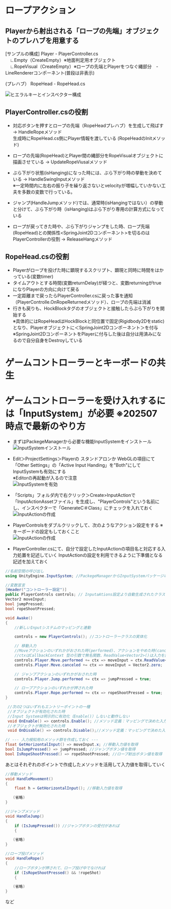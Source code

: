 # ロープアクション
  
## Playerから射出される「ロープの先端」オブジェクトのプレハブを用意する
  
[サンプルの構成]
Player - PlayerController.cs  
　∟Empty（CreateEmpty）※地面判定用オブジェクト  
　∟RopeVisual（CreateEmpty）※ロープの先端とPlayerをつなぐ縄部分　- LineRendererコンポーネント(普段は非表示)
  
(プレハブ）
RopeHead - RopeHead.cs
  
![ヒエラルキーとインスペクター構成](ReadmeImg/img1.png)
  

## PlayerController.csの役割

* 対応ボタンを押すとロープの先端（RopeHeadプレハブ）を生成して飛ばす　→ HandleRopeメソッド  
生成時にRopeHead.cs側にPlayer情報を渡している (RopeHeadのInitメソッド)  
* ロープの先端(RopeHead)とPlayer間の縄部分をRopeVisualオブジェクトに描画させている → UpdateRopeViusalメソッド  
* ぶら下がり状態(isHanging)になった時には、ぶら下がり時の挙動を決めている → HandleSwingInputメソッド  
※一定時間内に左右の振り子を繰り返さないとvelocityが増幅していかない工夫を多数の変数で行っている。  
  
* ジャンプ(HandleJumpメソッド)では、通常時(isHangingではない）の挙動と分けて、ぶら下がり時（isHanging)はぶら下がり専用の計算方式になっている  
* ロープが戻ってきた時や、ぶら下がりジャンプをした時、ロープ先端(RopeHead)との関係性<SpringJoint2Dコンポーネント>を切るのはPlayerControllerの役割 → ReleaseHangメソッド  


## RopeHead.csの役割

* Playerがロープを投げた時に顕現するスクリプト、顕現と同時に時間をはかっている(変数timer)  
* タイムアウトとする時間(変数returnDelay)が経つと、変数returningがtrueになりPlayerの方向に向けて戻る  
* 一定距離まで戻ったらPlayerController.csに戻った事を通知（PlayerControlle.OnRopeReturnedメソッド）、ロープの先端は消滅  
* 行きも戻りも、HockBlockタグのオブジェクトと接触したらぶら下がりを開始する  
※具体的にはRopeHeadはHockBlockと同位置で固定(Rigidbody2Dをstatic)となり、Playerオブジェクトに＜SpringJoint2Dコンポーネント＞を付与  
※SpringJoint2DコンポーネントをPlayerに付与した後は自分は用済みになるので自分自身をDestroyしている  



# ゲームコントローラーとキーボードの共生

# ゲームコントローラーを受け入れするには「InputSystem」が必要 ※202507時点で最新のやり方
* まずはPackegeManagerから必要な機能InputSystemをインストール  
![InputSystemインストール](ReadmeImg/img2.png)  
  
* Edit＞ProjectSettings＞Playerの スタンドアロンか WebGLの項目にて 「Other Settings」の「Active Input Handing」を"Both"にしてInputSystemも有効にする  
※Editorの再起動が入るので注意  
![InputSystemを有効](ReadmeImg/img3.png)  
  
* 「Scripts」フォルダ内で右クリック＞Create>InputActionで「InputActionAssetファイル」を生成し、"PlayerControls"という名前にし、インスペクターで「GenerateC＃Class」にチェックを入れておく  
![InputActionの作成](ReadmeImg/img4.png)  
  
* PlayerControlsをダブルクリックして、次のようなアクション設定をする ※キーボードの設定もしておくこと  
![InputActionの作成](ReadmeImg/img5.png)  

* PlayerController.csにて、自分で設定したInputActionの項目名と対応する入力処置を記述していく
InputActionの設定を利用できるように下準備となる記述を加えておく  
```C#
//名前空間の呼び出し
using UnityEngine.InputSystem; //PackegeManagerからInputSystemパッケージの導入が必要

//変数宣言
[Header("コントローラー設定")]    
public PlayerControls controls; // InputaAtions設定より自動生成されたクラス(PlayerControls.cs)をプロジェクトからアタッチ
Vector2 moveInput;
bool jumpPressed;
bool ropeShootPressed;

void Awake()
{
    //新しいInputシステムのマッピングと連動

    controls = new PlayerControls(); //コントローラークラスの実体化

    // 移動入力
    //Moveアクションのいずれかがおされた時(performed)、アクションをやめた時(canceled)
    //ctxはCallbackContext 型の引数で無名関数、ReadValue<Vector2>()は入力を読み込む
    controls.Player.Move.performed += ctx => moveInput = ctx.ReadValue<Vector2>();
    controls.Player.Move.canceled += ctx => moveInput = Vector2.zero;

    // ジャンプアクションのいずれかがおされた時
    controls.Player.Jump.performed += ctx => jumpPressed = true;

    // ロープアクションのいずれかが押された時
    controls.Player.Rope.performed += ctx => ropeShootPressed = true;
}

 //次の2つはいずれもエントリーポイントの一種
 //オブジェクトが有効化された時
 //Input Systemは明示的に有効化（Enable()）しないと動作しない
 void OnEnable() => controls.Enable(); //メソッド定義：マッピングで決めた入力受付を有効
 //オブジェクトが無効化された時
 void OnDisable() => controls.Disable();//メソッド定義：マッピングで決めた入力受付も無効

// --- 入力検知用のメソッド群を作成しておく ---
float GetHorizontalInput() => moveInput.x; //移動入力値を取得
bool IsJumpPressed() => jumpPressed; //ジャンプボタン値を取得
bool IsRopeShootPressed() => ropeShootPressed; //ロープ射出ボタン値を取得
```

あとはそれぞれのポイントで作成したメソッドを活用して入力値を取得していく  
```C#
//移動メソッド
void HandleMovement()
{
    float h = GetHorizontalInput(); //移動入力値を取得

　　(省略)
}

//ジャンプメソッド
void HandleJump()
{
    if (IsJumpPressed()) //ジャンプボタンの受付があれば
    {

　　(省略)
}

//ロープ投げメソッド
void HandleRope()
{
    //ロープボタンが押されて、ロープ投げ中でなければ
    if (IsRopeShootPressed() && !ropeShot)
    {

　　(省略)
}
```
など
